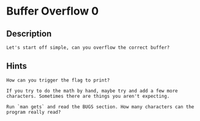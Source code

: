 # Buffer Overflow 0

## Description

```
Let's start off simple, can you overflow the correct buffer?
```

## Hints

```
How can you trigger the flag to print?
```
```
If you try to do the math by hand, maybe try and add a few more characters. Sometimes there are things you aren't expecting.
```
```
Run `man gets` and read the BUGS section. How many characters can the program really read?
```


